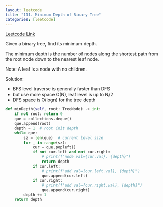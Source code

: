 ```yaml
---
layout: leetcode
title: "111. Minimum Depth of Binary Tree"
categories: [leetcode]
---
```


[Leetcode Link](https://leetcode.com/problems/minimum-depth-of-binary-tree/)

Given a binary tree, find its minimum depth.

The minimum depth is the number of nodes along the shortest path from the root node down to the nearest leaf node.

Note: A leaf is a node with no children.

Solution: 

* BFS level traverse is generally faster than DFS
* but use more space O(N), leaf level is up to N/2
* DFS space is O(logn) for the tree depth

```python
def minDepth(self, root: TreeNode) -> int:
    if not root: return 0 
    que = collections.deque()
    que.append(root)
    depth = 1  # root init depth
    while que:
        sz = len(que)  # current level size
        for _ in range(sz):
            cur = que.popleft()
            if not cur.left and not cur.right:
                # print(f"node val={cur.val}, {depth}")
                return depth
            if cur.left:
                # print(f"add val={cur.left.val}, {depth}")
                que.append(cur.left)
            if cur.right:
                # print(f"add val={cur.right.val}, {depth}")
                que.append(cur.right)
        depth += 1
    return depth
```
